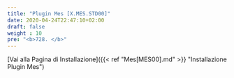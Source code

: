 ```yaml
---
title: "Plugin Mes [X.MES.STD00]"
date: 2020-04-24T22:47:10+02:00
draft: false
weight : 10
pre: "<b>728. </b>"
---
```


[Vai alla Pagina di Installazione]({{< ref "Mes[MES00].md" >}} "Installazione Plugin Mes")
